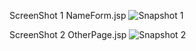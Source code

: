 ScreenShot 1 NameForm.jsp
![Snapshot 1](https://cloud.githubusercontent.com/assets/16992391/14083899/b55230f6-f535-11e5-9729-cabe8cbda009.JPG)

ScreenShot 2 OtherPage.jsp 
![Snapshot 2](https://cloud.githubusercontent.com/assets/16992391/14083923/d6086afe-f535-11e5-86ec-0322803840fb.JPG)

